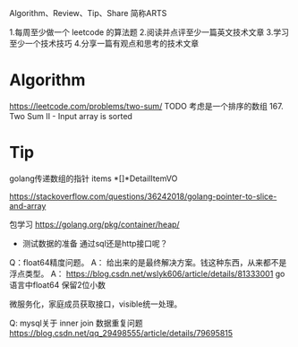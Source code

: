 
Algorithm、Review、Tip、Share 简称ARTS

1.每周至少做一个 leetcode 的算法题 2.阅读并点评至少一篇英文技术文章 3.学习至少一个技术技巧 4.分享一篇有观点和思考的技术文章

# Algorithm
https://leetcode.com/problems/two-sum/
TODO 考虑是一个排序的数组
167. Two Sum II - Input array is sorted

# Tip

golang传递数组的指针
items *[]*DetailItemVO

https://stackoverflow.com/questions/36242018/golang-pointer-to-slice-and-array

包学习
https://golang.org/pkg/container/heap/

* 测试数据的准备
通过sql还是http接口呢？


Q：float64精度问题。
A： 给出来的是最终解决方案。钱这种东西，从来都不是浮点类型。
A： https://blog.csdn.net/wslyk606/article/details/81333001
go语言中float64 保留2位小数

微服务化，家庭成员获取接口，visible统一处理。

Q: mysql关于 inner join 数据重复问题
https://blog.csdn.net/qq_29498555/article/details/79695815
